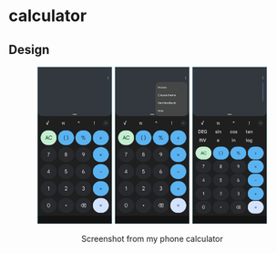 # calculator

## Design
<div style = "display: flex; flex-direction: column; align-items: center;">
    <div>
    <img src = "images/design.png" width = 130 style = "border: lightblue 1px solid;">
    <img src = "images/design3.png" width = 130 style = "border: lightblue 1px solid;">
    <img src = "images/design2.png" width = 130 style = "border: lightblue 1px solid;">
    </div>
    <p>Screenshot from my phone calculator</p>
</div>